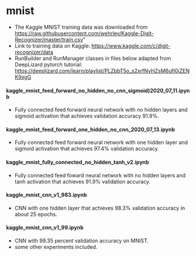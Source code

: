 # mnist
- The Kaggle MNIST training data was downloaded from https://raw.githubusercontent.com/wehrley/Kaggle-Digit-Recognizer/master/train.csv" 
- Link to training data on Kaggle: https://www.kaggle.com/c/digit-recognizer/data
- RunBuilder and RunManager classes in files below adapted from DeepLizard pytorch tutorial: https://deeplizard.com/learn/playlist/PLZbbT5o_s2xrfNyHZsM6ufI0iZENK9xgG

#### kaggle_mnist_feed_forward_no_hidden_no_cnn_sigmoid)2020_07_11.ipynb
- Fully connected feed forward neural network with no hidden layers and sigmoid activation that achieves validation accuracy 91.9%.

#### kaggle_mnist_feed_forward_one_hidden_no_cnn_2020_07_13.ipynb
- Fully connected feed forward neural network with one hidden layer and sigmoid activation that achieves 97.4% validation accuracy. 

#### kaggle_mnist_fully_connected_no_hidden_tanh_v2.ipynb
- Fully connected feed foward neural network with no hidden layers and tanh activation that achieves 91.9% validation accuracy.

#### kaggle_mnist_cnn_v1_983.ipynb
- CNN with one hidden layer that achieves 98.3% validation accuracy in about 25 epochs.

#### kaggle_mnist_cnn_v1_99.ipynb
- CNN with 99.35 percent validation accuracy on MNIST.
- some other experiments included.

